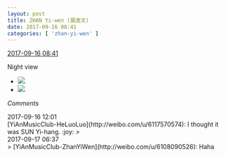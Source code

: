 ```yaml
---
layout: post
title: ZHAN Yi-wen (展逸文)
date: 2017-09-16 08:41
categories: [ 'zhan-yi-wen' ]
---
```


<div class="weibo-info">
  <a href="http://weibo.com/6108090526/Fm2oZESWn">2017-09-16 08:41</a>
</div>

Night view

<!-- more -->

<ul class="weibo-pic-list-1">
  <li class="weibo-pic">
    <a href="http://wx1.sinaimg.cn/mw690/006FmVn8gy1fjl3ytfry9j30qo0qotek.jpg"><img src="http://wx1.sinaimg.cn/thumb150/006FmVn8gy1fjl3ytfry9j30qo0qotek.jpg" /></a>
  </li>
  <li class="weibo-pic">
    <a href="http://wx4.sinaimg.cn/mw690/006FmVn8gy1fjl3yr8b8hj30qo0qo7ar.jpg"><img src="http://wx4.sinaimg.cn/thumb150/006FmVn8gy1fjl3yr8b8hj30qo0qo7ar.jpg" /></a>
  </li>
</ul>

*Comments*

<div class="weibo-info">2017-09-16 12:01</div>
[YiAnMusicClub-HeLuoLuo](http://weibo.com/u/6117570574): I thought it was SUN Yi-hang. :joy:
> <div class="weibo-info">2017-09-17 06:37</div>
> [YiAnMusicClub-ZhanYiWen](http://weibo.com/u/6108090526): Haha
